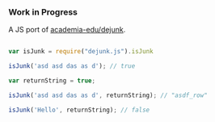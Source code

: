 ### Work in Progress

A JS port of [academia-edu/dejunk](https://github.com/academia-edu/dejunk).



``` javascript

var isJunk = require("dejunk.js").isJunk

isJunk('asd asd das as d'); // true

var returnString = true;

isJunk('asd asd das as d', returnString); // "asdf_row"

isJunk('Hello', returnString); // false

```
